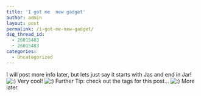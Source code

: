 ```yaml
---
title: 'I got me  new gadget'
author: admin
layout: post
permalink: /i-got-me-new-gadget/
dsq_thread_id:
  - 26015483
  - 26015483
categories:
  - Uncategorized
---
```

I will post more info later, but lets just say it starts with Jas and end in Jar! <img src="http://blog.lotas-smartman.net/wp-includes/images/smilies/icon_smile.gif" alt=":)" class="wp-smiley" /> Very cool! <img src="http://blog.lotas-smartman.net/wp-includes/images/smilies/icon_smile.gif" alt=":)" class="wp-smiley" /> Further Tip: check out the tags for this post&#8230; <img src="http://blog.lotas-smartman.net/wp-includes/images/smilies/icon_smile.gif" alt=":)" class="wp-smiley" /> More later.</p>